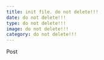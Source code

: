 ```yaml
---
title: init file. do not delete!!!
date: do not delete!!!
type: do not delete!!!
image: do not delete!!!
category: do not delete!!!
---
```

Post
